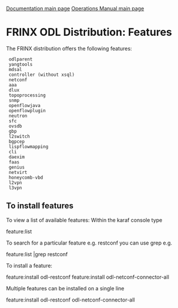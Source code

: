 [Documentation main page](https://frinxio.github.io/Frinx-docs/)
[Operations Manual main page](https://frinxio.github.io/Frinx-docs/FRINX_ODL_Distribution/Beryllium/operations_manual.html)
# FRINX ODL Distribution: Features

The FRINX distribution offers the following features:

     odlparent
     yangtools
     mdsal
     controller (without xsql)
     netconf
     aaa
     dlux
     topoprocessing
     snmp
     openflowjava
     openflowplugin
     neutron
     sfc
     ovsdb
     gbp
     l2switch
     bgpcep
     lispflowmapping
     cli
     daexim
     faas    
     genius
     netvirt
     honeycomb-vbd
     l2vpn
     l3vpn

## To install features
To view a list of available features: Within the karaf console type

 feature:list

To search for a particular feature e.g. restconf you can use grep e.g.

 feature:list |grep restconf

To install a feature:

 feature:install odl-restconf
 feature:install odl-netconf-connector-all

Multiple features can be installed on a single line

 feature:install odl-restconf odl-netconf-connector-all


